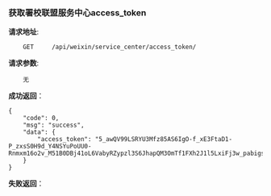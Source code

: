 ###  获取署校联盟服务中心access_token

**请求地址**:
```
    GET     /api/weixin/service_center/access_token/
```

**请求参数**:
```
    无
```

**成功返回**：
```
{
    "code": 0,
    "msg": "success",
    "data": {
        "access_token": "5_awQV99LSRYU3Mfz85AS6IgO-f_xE3FtaD1-P_zxsS0H9d_Y4NSYuPoUU0-Rnmxm16o2v_M51B0DBj41oL6VabyRZypzl3S6JhapQM3OmTf1FXh2J1l5LxiFj3w_pabigsnHT3RAG7aLIvVyfQFVfACAJYO"
    }
}
```

**失败返回**：
```

```